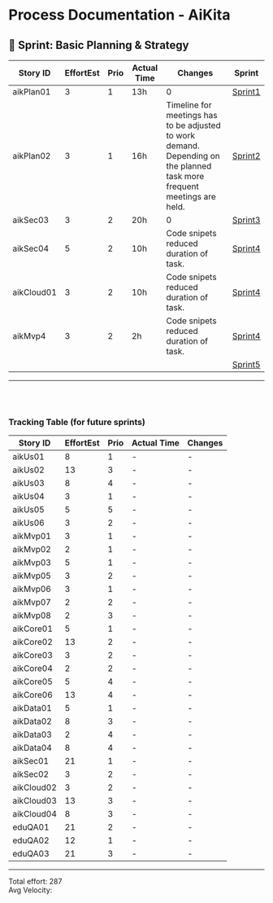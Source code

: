# Process Documentation - AiKita

## 🏃 Sprint: Basic Planning & Strategy
| Story ID  | EffortEst | Prio | Actual Time | Changes | Sprint |
|-----------|-----------|------|-------------|---------|--------|
| aikPlan01 | 3         | 1    | 13h          | 0       |   [Sprint1](https://github.com/riosarah/AiKita.Planning/blob/main/syp/sprints_overview.md#calendar-sprint-1)   |
| aikPlan02 | 3         | 1    | 16h          | Timeline for meetings has to be adjusted to work demand. Depending on the planned task more frequent meetings are held. |  [Sprint2](https://github.com/riosarah/AiKita.Planning/blob/main/syp/sprints_overview.md#calendar-sprint-2)   |
| aikSec03 |     3     |  2  |      20h     |    0    |   [Sprint3](https://github.com/riosarah/AiKita.Planning/blob/main/syp/sprints_overview.md#calendar-sprint-3)   |
| aikSec04 |     5     |  2  |    10h     |   Code snipets reduced duration of task.   |   [Sprint4](https://github.com/riosarah/AiKita.Planning/blob/main/syp/sprints_overview.md#calendar-sprint-4)   |
| aikCloud01 |     3     |  2  |    10h     |   Code snipets reduced duration of task.   |   [Sprint4](https://github.com/riosarah/AiKita.Planning/blob/main/syp/sprints_overview.md#calendar-sprint-4)   |
| aikMvp4 |     3     |  2  |    2h     |     Code snipets reduced duration of task.   |   [Sprint4](https://github.com/riosarah/AiKita.Planning/blob/main/syp/sprints_overview.md#calendar-sprint-4)    |
|  |          |    |           |        |   [Sprint5](https://github.com/riosarah/AiKita.Planning/blob/main/syp/sprints_overview.md#calendar-sprint-5)   |


---

 

</br></br>
### Tracking Table (for future sprints)
| Story ID  | EffortEst | Prio | Actual Time | Changes |
|-----------|-----------|------|-------------|---------|
| aikUs01   | 8         | 1    | -           | -       |
| aikUs02   | 13         | 3    | -           | -       |
| aikUs03   | 8         | 4    | -           | -       |
| aikUs04   | 3         | 1    | -           | -       |
| aikUs05   | 5         | 5    | -           | -       |
| aikUs06   | 3         | 2    | -           | -       |
| aikMvp01  | 3         | 1    | -           | -       |
| aikMvp02  | 2         | 1    | -           | -       |
| aikMvp03  | 5         | 1    | -           | -       |
| aikMvp05  | 3         | 2    | -           | -       |
| aikMvp06  | 3         | 1    | -           | -       |
| aikMvp07  | 2         | 2    | -           | -       |
| aikMvp08  | 2         | 3    | -           | -       |
| aikCore01 | 5         | 1    | -           | -       |
| aikCore02 | 13         | 2    | -           | -       |
| aikCore03 | 3         | 2    | -           | -       |
| aikCore04 | 2         | 2    | -           | -       |
| aikCore05 | 5         | 4    | -           | -       |
| aikCore06 | 13        | 4   | -           | -       |
| aikData01 | 5         | 1    | -           | -       |
| aikData02 | 8         | 3    | -           | -       |
| aikData03 | 2         | 4    | -           | -       |
| aikData04 | 8         | 4    | -           | -       |
| aikSec01  | 21         | 1    | -           | -       |
| aikSec02  | 3         | 2    | -           | -       |
| aikCloud02| 3         | 2    | -           | -       |
| aikCloud03| 13         | 3    | -           | -       |
| aikCloud04| 8         | 3    | -           | -       |
| eduQA01   | 21        | 2    | -           | -       |
| eduQA02   | 12        | 1    | -           | -       |
| eduQA03   | 21         | 3    | -           | -       |


---

Total effort: 287  
Avg Velocity: 
